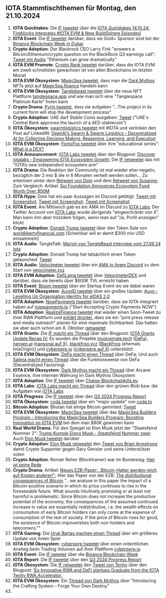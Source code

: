 ## IOTA Stammtischthemen für Montag, den 21.10.2024

1. **IOTA Quicktakes**: Die [IF tweetet](https://x.com/iota/status/1845766564726849828) über die [IOTA Quicktakes 14.10.24: Fireblocks Integrates #IOTA EVM & New BuildSphere Episodes!](https://www.youtube.com/watch?v=EaSm2JzaJhA&list=PLMbc46iGTB_QyqqU-QwbFsrVd9-HN55i_)
2. **IOTA Event**: Die [IF tweetet](https://x.com/iota/status/1845787098411942395) darüber, dass sie Gold+ Sponsor sind bei der [Binance Blockchain Week in Dubai](http://binanceblockchainweek.com/)
3. **Crypto Adoption**: Der Blackrock CEO Larry Fink "answers a Bitcoin/Ethereum/crypto question on the BlackRock Q3 earnings call": [Tweet mit Audio](https://x.com/AltcoinDailyio/status/1846044032658468984) "Ethereum can grow dramatically"
4. **IOTA EVM Promote**: [Crypto Rank tweetet](https://x.com/CryptoRank_io/status/1846001005743210740) darüber, dass die IOTA EVM am zweit schnellsten gewachsen ist von allen Blockchains im letzten Monat
5. **IOTA EVM Ökosystem**: [MagicSea tweetet](https://x.com/MagicSeaDEX/status/1846053391723909532), dass man die [Dark Mythos]() NFTs jetzt auf [MagicSea.finance](https://magicsea.finance/home) handeln kann
6. **IOTA EVM Ökosystem**: [Tanglebeast tweetet](https://x.com/tanglebeasts/status/1845850851279053298) über die neue NFT Plattform [tanglespace.app](https://www.tanglespace.app/collections) und wie man sich eine "Tanglespace Platinum Karte" holen kann
7. **Crypto Drama**: [Pyrin tweetet](https://x.com/PyrinNetwork/status/1846114810930266495), dass sie aufgeben "...The project in its current form will stop the development process"
8. **Crypto Adoption**: UAE darf Stable Coins ausgeben: [Tweet](https://x.com/WatcherGuru/status/1846149651407237583) ("UAE's Central Bank approves the launch of a AED stablecoin")
9. **IOTA Ökosystem**: [swarmlogistics tweetet](https://x.com/SwarmLogistics/status/1846157131466097143) mit #IOTA und verlinken den Post auf LinkedIN: [OpenAI’s Swarm & Swarm Logistics - Decentralized AI for Collective Decision Making, Reasoning, Learning, and Execution](https://www.linkedin.com/pulse/openais-swarm-logistics-decentralized-ai-collective-damir-dulovic-pezge/)
10. **IOTA EVM Ökosystem**: [FomoFox tweetet](https://x.com/FOMO_Fox/status/1846159230094463311) über ihre "educational series": [What is a DEX?](https://fomofox.info/education/dex-and-cex-understanding-the-cryptocurrency-exchanges/)
11. **IOTA Announcement**: [IOTA Labs tweetet](https://x.com/iotalabs_/status/1846176018819682672) über den Blogpost: [Discover iotalabs - Empowering IOTA Ecosystem Growth](https://blog.iotalabs.io/discover-iotalabs/); Die [IF retweetet](https://x.com/iota/status/1846178742290239683) das mit "IOTA’s new independent ecosystem arm"
12. **IOTA Drama**: Die Reaktion der Community ist mal wieder eher negativ, bezüglich der 2 mio $ die in 6 Monaten verteilt werden sollen... Zu erkennen umter dem [Retweet von Dom](https://x.com/DomSchiener/status/1846184391082402083) und dem [Retweet von Susanne](https://x.com/SusanneKrone/status/1846178044538405225); Zum Vergleich: Artikel: [Sui Foundation Announces Ecosystem Fund Worth Over $50M](https://decrypt.co/200295/sui-foundation-announces-ecosystem-fund-worth-over-50m)
13. **IOTA Hype**: Dom hat ein paar Aussagen im Discord getätigt: [Tweet mit Screenshot](https://x.com/Vrom14286662/status/1846231974953746652); [Tweet mit Screenshot](https://x.com/RemSchu/status/1846303938296906032); [Tweet mit Screenshot](https://x.com/RemSchu/status/1846303938296906032)
14. **IOTA Event**: Am Mittwoch gab es ein AMA im Discord zu [IOTA Labs](https://x.com/iotalabs_); Der Twitter Account von [IOTA Labs](https://x.com/iotalabs) wurde übrigends "eingeschränkt von X". Man kann ihm aber trotzdem folgen, wenn man auf "Ja, Profil anzeigen" klickt
15. **Crypto Adoption**: [Donald Trump tweetet](https://x.com/realDonaldTrump/status/1846326266011762820) über den Token Sale von [worldlibertyfinancial.com](https://www.worldlibertyfinancial.com/) (Scheinbar will er damit $300 mio USD einsammeln)
16. **IOTA Audio**: TangleTalk: [Marvin von TangleBeast Interview vom 27.09.24 Iota](https://www.youtube.com/watch?v=vTX09OS1TJM&t=4s)
17. **Crypto Adoption**: Donald Trump hat tatsächlich einen Token gelaunched: [Tweet](https://x.com/realDonaldTrump/status/1846326266011762820)
18. **IOTA Audio**: [Velocimeter tweetet](https://x.com/VelocimeterDEX/status/1846602025154629664) über ein [AMA in ihrem Discord](https://t.co/3GYEgksyuV) zu dem Start von [velocimeter.xyz](http://velocimeter.xyz/)
19. **IOTA EVM Adoption**: [DefiLama tweetet](https://x.com/DefiLlama/status/1846712497379643903) über [VelocimeterDEX](https://x.com/VelocimeterDEX) und darüber, dass sie bereits über $600K TVL erreicht haben
20. **IOTA Event**: [Bloom tweetet](https://x.com/bloomwalletio/status/1846635747937583333) über ein Startup Event wo sie dabei waren
21. **IOTA EVM Ökosystem**: [AuvoID tweetet](https://x.com/AuvoDigital/status/1846894579880022338) über ein großes Update: [Auvo - Levelling Up Organisation Identity for eIDAS 2.0](https://auvo.io/auvo-levelling-up-organisation-identity-for-eidas-2-0/)
22. **IOTA Adoption**: [NowPayments tweetet](https://x.com/NOWPayments_io/status/1846941268498063611) darüber, dass sie IOTA integriert haben auf [nowpayments.io](https://nowpayments.io/) ("Start Accepting Crypto Payments NOW")
23. **IOTA Adoption**: [RealizeFinance tweetet](https://x.com/realizefinance/status/1846904587682296083) mal wieder einen Soon-Tweet zu ihrer RWA Plattform und [erklärt drunter](https://x.com/realizefinance/status/1847186417929035900), dass sie ein "joint press release and media outreach" planen für eine maximale Sichtbarkeit. Das hatten sie aber auch schon am 8. Oktober [getweetet](https://x.com/realizefinance/status/1843712051069464583)
24. **IOTA Grants**: Die [IF macht ein Thread](https://x.com/iota/status/1846898971354050674) über den Blogpost: [IOTA Grants Update Recap IV](https://blog.iota.org/iota-grants-update-recap-4/); Es wurden die Projekte [invoicemate.tech](https://www.invoicemate.tech/?ref=blog.iota.org) ([DeFa](https://x.com/defaprimitive?ref=blog.iota.org)), [nansen.ai](https://www.nansen.ai/?ref=blog.iota.org) ([nansonai auf X](https://x.com/nansen_ai?ref=blog.iota.org)), [blackfrog.xyz](https://blackfrog.xyz/?ref=blog.iota.org) ([BlackFrog](https://x.com/BlackFrog_xyz?ref=blog.iota.org) (ehemals IotaOrigin)) und [cyberperp.io](https://cyberperp.io/?ref=blog.iota.org) ([cyberperp auf X](https://x.com/cyberperp?ref=blog.iota.org)) unterstützt
25. **IOTA EVM Ökosystem**: [DeFa macht einen Thread](https://x.com/defaprimitive/status/1835905164458275063) über DeFa; Und auch [Salima macht einen Thread](https://x.com/Salimasbegum/status/1847244556128972919) über die Funktionsweise von DeFa (Decentralized Factoring)
26. **IOTA EVM Ökosystem**: [Dark Mythos macht ein Thread](https://x.com/DarkMythosIOTA/status/1847190575339954679) über Arcane Essence, ihre internen Währung im Dark Mythos Ökosystem
27. **IOTA Adoption**: Die [IF tweetet](https://x.com/iota/status/1847216055560573403) über [Chaise-Blockchainkills.eu](https://chaise-blockchainskills.eu/contribute-to-the-delivery-of-blockchain-skills-across-the-eu/)
28. **IOTA Labs**: [IOTA Labs macht ein Thread](https://x.com/iotalabs_/status/1847266746165588114) über den grünen Blob bzw. die Aufgaben von [IOTA Labs](https://x.com/iotalabs)
29. **IOTA Progress**: Die [IF tweetet](https://x.com/iota/status/1847261355750908329) über den [Q3 2024 Progress Report](https://blog.iota.org/q3-2024-progress-report/)
30. **IOTA Ökosystem**: [coda tweetet](https://x.com/coda_digital/status/1847672059440033874) über ein "major update" von [coda.to](https://www.coda.to/de)
31. **Bitcoin Adoption**: Bhutan hat einige Bitcoin geminted: [Tweet](https://x.com/AltcoinDailyio/status/1848212402900521192)
32. **IOTA EVM Ökosystem**: [MagicSea tweetet](https://x.com/MagicSeaDEX/status/1848254059075010947) über das [MagicSea Builders Program - Introducing the MagicSea Builders Program: Boosting Innovation on IOTA EVM](https://x.com/MagicSeaDEX/status/1848254059075010947) bei dem man $80K gewinnen kann
33. **Real World Drama**: Für den Spiegel ist Elon Musk jetzt der "Staatsfeind Nummer 2": [Trump Kumple Elong Musk - Staatsfeind Nummer zwei](https://www.spiegel.de/wirtschaft/unternehmen/elon-musk-staatsfeind-nummer-zwei-a-19071f99-5099-4e2a-aa87-c7a17ab9c046?sara_ref=re-so-app-sh); Auch [Elon Musk tweetet](https://x.com/elonmusk/status/1848130548746846276) darüber
34. **Crypto Adoption**: [Elon Musk retweetet](https://x.com/elonmusk/status/1848243085467173305) den [Tweet von Brian Armstrong](https://x.com/brian_armstrong/status/1848204362533032155) damit Crypto Supporter gegen Gary Gensler und seine Unterstützer voten
35. **Crypto Adoption**: Roman Reher (Blocktrainer) war im Bundestag: [Hier ist seine Rede](https://www.youtube.com/watch?v=YOBecnQV3LA&ab_channel=BitcoinimBundestag)
36. **Crypto Drama**: Artikel: [Neues EZB-Paper: „Bitcoin-Halter werden reich auf Kosten anderer!“](https://www.blocktrainer.de/blog/neues-ezb-paper-bitcoin-halter-werden-reich-auf-kosten-anderer); Hier das Paper von der EZB: [The distributional consequences of Bitcoin](https://papers.ssrn.com/sol3/papers.cfm?abstract_id=4985877) "...we analyse in this paper the impact of a Bitcoin-positive scenario in which its price continues to rise in the foreseeable future. What sounds intuitively promising or at least not harmful is problematic: Since Bitcoin does not increase the productive potential of the economy, the consequences of the assumed continued increase in value are essentially redistributive, i.e. the wealth effects on consumption of early Bitcoin holders can only come at the expense of consumption of the rest of society. If the price of Bitcoin rises for good, the existence of Bitcoin impoverishes both non-holders and latecomers.""
37. **IOTA Gaming**: Die [Uruk Bartas machen einen Thread](https://x.com/UrukBartas/status/1848260993459048473) über ein größeres Update von ihrem Spiel
38. **IOTA EVM Ökosystem**: [cyberperp tweetet](https://x.com/cyberperp/status/1848268048886571446) über einen ordentlichen Anstieg beim Trading Volumen auf ihrer Plattform [cyberperp.io](https://cyberperp.io/)
39. **IOTA Event**: Die [IF tweetet](https://x.com/iota/status/1848333419857539416) über die [Binance Blockchain Week](https://www.binanceblockchainweek.com/event/b7fbe2af-9ab6-4bb2-b78b-486c4d1fa80f/websitePage:9ec1ee53-cbdd-4234-8f04-fb70d6f7ad2e)
40. **IOTA Report**: Die [IF tweetet](https://x.com/iota/status/1848303293832872099) über den [Q3 2024 Progress Report](https://blog.iota.org/q3-2024-progress-report/)
41. **IOTA Ökosystem**: Die [IF retweetet](https://x.com/iota/status/1848318012966715643) den [Tweet von Tenity](https://x.com/tenity_global/status/1848310730790928824) über den Blogpost: [Six Innovative RWA and DeFi startups Graduate from the IOTA Tenity RWA Accelerator.](https://www.tenity.com/press/six-innovative-rwa-and-defi-startups-graduate-from-the-iota-tenity-rwa-accelerator)
42. **IOTA EVM Ökosystem**: Ein [Thread von Dark Mythos](https://x.com/DarkMythosIOTA/status/1848294849763561928) über "Introducing the Crafting System – Forge Your Own Destiny"
43. 
